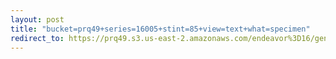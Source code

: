 ```yaml
---
layout: post
title: "bucket=prq49+series=16005+stint=85+view=text+what=specimen"
redirect_to: https://prq49.s3.us-east-2.amazonaws.com/endeavor%3D16/genomes/stage%3D0%2Bwhat%3Dgenerated/stint%3D85/series%3D16005/a%3Dgenome%2Bcriteria%3Dabundance%2Bmorph%3Dwildtype%2Bproc%3D0%2Bseries%3D16005%2Bstint%3D85%2Bthread%3D0%2Bvariation%3Dmaster%2Bext%3D.json.gz
---
```

